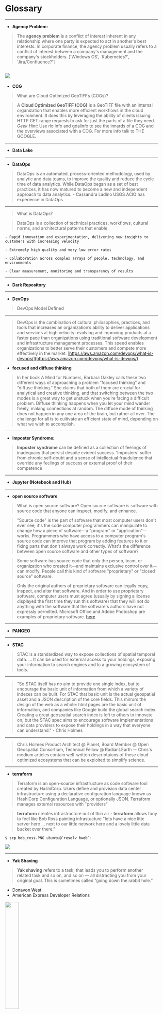 # Glossary

---
- **Agency Problem:**
> The **agency problem** is a conflict of interest inherent in any relationship where one party is expected to act in another's best interests. In corporate finance, the agency problem usually refers to a conflict of interest between a company's management and the company's stockholders.  ['Windows OS', 'Kubernetes?', 'Jira/Confluence?']

![](./Assets/rest-of-the-herd.PNG)
---
- **COG**
> What are Cloud Optimized GeoTIFFs (COGs)?

> A **Cloud Optimized GeoTIFF (COG)** is a GeoTIFF file with an internal organization that enables more efficient workflows in the cloud environment.  It does this by leveraging the ability of clients issuing HTTP GET range requests to ask for just the parts of a file they need.
*Geek Hint:* Use rio info and gdalinfo to see the innards of a COG and the overviews associated with a COG.
For more info talk to THE GOOGLE.

---
- **Data Lake**

---
- **DataOps**
> DataOps is an automated, process-oriented methodology, used by analytic and data teams, to improve the quality and reduce the cycle time of data analytics. While DataOps began as a set of best practices, it has now matured to become a new and independent approach to data analytics. - Cassandra Ladino USGS ACIO has experience in DataOps
---
> What is DataOps?

> DataOps is a collection of technical practices, workflows, cultural norms, and architectural patterns that enable:

    - Rapid innovation and experimentation, delivering new insights to customers with increasing velocity

    - Extremely high quality and very low error rates

    - Collaboration across complex arrays of people, technology, and environments

    - Clear measurement, monitoring and transparency of results


---
- **Dark Repository**



---
- **DevOps**
> DevOps Model Defined

---
> DevOps is the combination of cultural philosophies, practices, and tools that increases an organization’s ability to deliver applications and services at high velocity: evolving and improving products at a faster pace than organizations using traditional software development and infrastructure management processes. This speed enables organizations to better serve their customers and compete more effectively in the market. [https://aws.amazon.com/devops/what-is-devops/](https://aws.amazon.com/devops/what-is-devops/)


- **focused and diffuse thinking**
> In her book A Mind for Numbers, Barbara Oakley calls these two different ways of approaching a problem “focused thinking” and “diffuse thinking.” She claims that both of them are crucial for analytical and creative thinking, and that switching between the two modes is a great way to get unstuck when you’re facing a difficult problem.
> Diffuse thinking happens when you let your mind wander freely, making connections at random. The diffuse mode of thinking does not happen in any one area of the brain, but rather all over. The challenge for all is to cultivate an efficient state of mind, depending on what we wish to accomplish.

---
- **Imposter Syndrome:**
> **Imposter syndrome** can be defined as a collection of feelings of inadequacy that persist despite evident success. 'Imposters' suffer from chronic self-doubt and a sense of intellectual fraudulence that override any feelings of success or external proof of their competence


---
- **Jupyter (Notebook and Hub)**

---
- **open source software**

> What is open source software?
Open source software is software with source code that anyone can inspect, modify, and enhance.

> "Source code" is the part of software that most computer users don't ever see; it's the code computer programmers can manipulate to change how a piece of software—a "program" or "application"—works. Programmers who have access to a computer program's source code can improve that program by adding features to it or fixing parts that don't always work correctly.
What's the difference between open source software and other types of software?

> Some software has source code that only the person, team, or organization who created it—and maintains exclusive control over it—can modify. People call this kind of software "proprietary" or "closed source" software.

> Only the original authors of proprietary software can legally copy, inspect, and alter that software. And in order to use proprietary software, computer users must agree (usually by signing a license displayed the first time they run this software) that they will not do anything with the software that the software's authors have not expressly permitted. Microsoft Office and Adobe Photoshop are examples of proprietary software. [here](https://opensource.com/resources/what-open-source)

---
- **PANGEO**



---
- **STAC**
> STAC is a standardized way to expose collections of spatial temporal data. ... It can be used for external access to your holdings, exposing your information to search engines and to a growing ecosystem of tools.
---
> "So STAC itself has no aim to provide one single index, but to encourage the basic unit of information from which a variety of indexes can be built. For STAC that basic unit is the actual geospatial asset and a JSON description of the core fields. This mirrors the design of the web as a whole: html pages are the basic unit of information, and companies like Google build the global search index. Creating a great geospatial search index is left to others to innovate on, but the STAC spec aims to encourage software implementations and data providers to expose their holdings in a way that everyone can understand." - Chris Holmes
---
> Chris Holmes Product Architect @ Planet, Board Member @ Open Geospatial Consortium, Technical Fellow @ Radiant.Earth -- Chris's medium articles contain well-written descriptuions of these cloud optimized ecosystems that can be exploited to simplify science.

---
- **terraform**

> Terraform is an open-source infrastructure as code software tool created by HashiCorp. Users define and provision data center infrastructure using a declarative configuration language known as HashiCorp Configuration Language, or optionally JSON. Terraform manages external resources with "providers"

> **terraform** creates infrastructure out of thin air - **terraform** allows tony to feel like Bob Ross painting infrastucture "lets have a nice litte server here ... next to our little network here and a lovely little data bucket over there."
```
$ scp bob_ross.PNG ubuntu@`resolv hweb`:.
```
![](./Assets/bob_ross.PNG)

---
- **Yak Shaving**

> **Yak shaving** refers to a task, that leads you to perform another related task and so on, and so on — all distracting you from your original goal. This is sometimes called “going down the rabbit hole.” 
- Donavon West
- American Express Developer Relations

<img src="https://americanexpress.io/_post_assets/yak-shaving/img/yak-shaving-small.png" width="30%">
